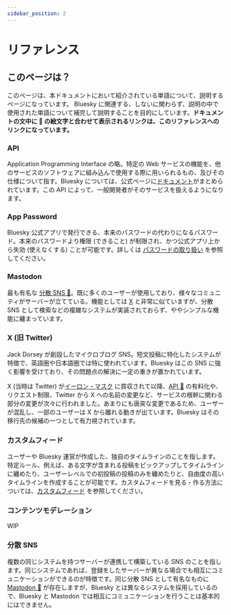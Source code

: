 ```yaml
---
sidebar_position: 2
---
```


# リファレンス

## このページは？

このページは、本ドキュメントにおいて紹介されている単語について、説明するページになっています。 Bluesky に関連する、しないに関わらず、説明の中で使用された単語について補完して説明することを目的にしています。**ドキュメントの文中に 📖 の絵文字と合わせて表示されるリンクは、このリファレンスへのリンクになっています。**

### API

Application Programming Interface の略。特定の Web サービスの機能を、他のサービスのソフトウェアに組み込んで使用する際に用いられるもの、及びその仕様について指す。Bluesky については、公式ページに[ドキュメント](https://atproto.com/docs)がまとめられています。この API によって、一般開発者がそのサービスを扱えるようになります。

### App Password

Bluesky 公式アプリで発行できる、本来のパスワードの代わりになるパスワード。本来のパスワードより権限 (できること) が制限され、かつ公式アプリ上から失効 (使えなくする) ことが可能です。詳しくは [パスワードの取り扱い](/docs/walks/password.md) を参照してください。

### Mastodon

最も有名な [分散 SNS 📖](/docs/extras/reference#分散-sns)。既に多くのユーザーが使用しており、様々なコミュニティがサーバーが立てている。機能としては [X](/docs/extras/reference#x-旧-twitter) と非常に似ていますが、分散 SNS として検索などの複雑なシステムが実装されておらず、ややシンプルな機能に纏まっています。

### X (旧 Twitter)

Jack Dorsey が創設したマイクロブログ SNS。短文投稿に特化したシステムが特徴で、英語圏や日本語圏では特に使われています。Bluesky はこの SNS に強く影響を受けており、その問題点の解決に一定の重きが置かれています。

X (当時は Twitter) が[イーロン・マスク](https://twitter.com/elonmusk) に買収されて以降、[API 📖](/docs/extras/reference#api) の有料化や、リクエスト制限、Twitter から X への名前の変更など、サービスの根幹に関わる部分の変更が次々に行われました。あまりにも唐突な変更であるため、ユーザーが混乱し、一部のユーザーは X から離れる動きが出ています。Bluesky はその移行先の候補の一つとして有力視されています。

### カスタムフィード

ユーザーや Bluesky 運営が作成した、独自のタイムラインのことを指します。特定ルール、例えば、ある文字が含まれる投稿をピックアップしてタイムラインに纏めたり、ユーザーレベルでの初投稿の投稿のみを纏めたりと、自由度の高いタイムラインを作成することが可能です。カスタムフィードを見る・作る方法については、[カスタムフィード](/docs/extras/customfeed) を参照してください。

### コンテンツモデレーション

WIP

### 分散 SNS

複数の同じシステムを持つサーバーが連携して構築している SNS のことを指します。同じシステムであれば、登録をしたサーバーが異なる場合でも相互にコミュニケーションができるのが特徴です。同じ分散 SNS として有名なものに [Mastodon 📖](/docs/extras/reference#mastodon) が存在しますが、Bluesky とは異なるシステムを採用しているので、Bluesky と Mastodon では相互にコミュニケーションを行うことは基本的にはできません。
